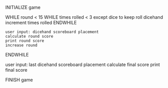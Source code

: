INITIALIZE game

WHILE round < 15
    WHILE times rolled < 3
        except dice to keep
        roll dicehand
        increment times rolled
    ENDWHILE

    user input: dicehand scoreboard placement
    calculate round score
    print round score
    increase round
ENDWHILE

user input: last dicehand scoreboard placement
calculate final score
print final score

FINISH game